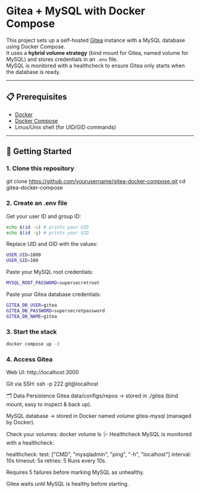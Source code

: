 # Gitea + MySQL with Docker Compose

This project sets up a self-hosted [Gitea](https://gitea.io/) instance with a MySQL database using Docker Compose.  
It uses a **hybrid volume strategy** (bind mount for Gitea, named volume for MySQL) and stores credentials in an `.env` file.  
MySQL is monitored with a healthcheck to ensure Gitea only starts when the database is ready.

---

## 📋 Prerequisites
- [Docker](https://docs.docker.com/get-docker/)
- [Docker Compose](https://docs.docker.com/compose/)
- Linux/Unix shell (for UID/GID commands)

---

## 🚀 Getting Started

### 1. Clone this repository
git clone https://github.com/yourusername/gitea-docker-compose.git
cd gitea-docker-compose

### 2. Create an .env file
Get your user ID and group ID:
```bash
echo $(id -u) # prints your UID
echo $(id -g) # prints your GID
```
Replace UID and GID with the values:
```bash
USER_UID=1000
USER_GID=100
```
Paste your MySQL root credentials:
```bash
MYSQL_ROOT_PASSWORD=supersecretroot
```
Paste your Gitea database credentials:
```bash
GITEA_DB_USER=gitea
GITEA_DB_PASSWORD=supersecretpassword
GITEA_DB_NAME=gitea
```
### 3. Start the stack
```bash
docker compose up -d
```

### 4. Access Gitea
Web UI: http://localhost:3000

Git via SSH: ssh -p 222 git@localhost

🗂️ Data Persistence
Gitea data/configs/repos → stored in ./gitea (bind mount, easy to inspect & back up).

MySQL database → stored in Docker named volume gitea-mysql (managed by Docker).

Check your volumes:
docker volume ls
🩺 Healthcheck
MySQL is monitored with a healthcheck:

healthcheck:
  test: ["CMD", "mysqladmin", "ping", "-h", "localhost"]
  interval: 10s
  timeout: 5s
  retries: 5
Runs every 10s.

Requires 5 failures before marking MySQL as unhealthy.

Gitea waits until MySQL is healthy before starting.
